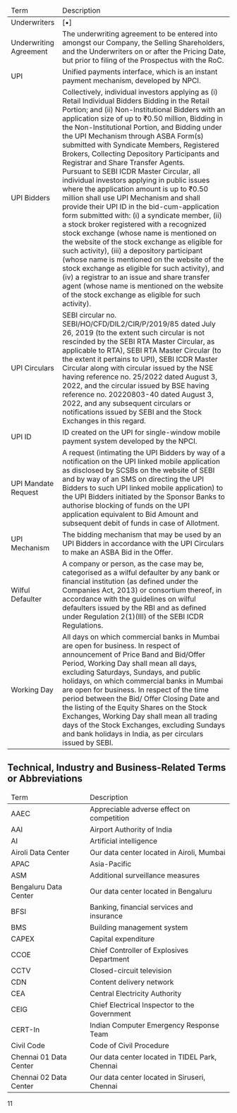 <table><thead><tr><td>Term</td><td>Description</td></tr></thead><tbody><tr><td>Underwriters</td><td>[•]</td></tr><tr><td>Underwriting Agreement</td><td>The underwriting agreement to be entered into amongst our Company, the Selling Shareholders, and the Underwriters on or after the Pricing Date, but prior to filing of the Prospectus with the RoC.</td></tr><tr><td>UPI</td><td>Unified payments interface, which is an instant payment mechanism, developed by NPCI.</td></tr><tr><td>UPI Bidders</td><td>Collectively, individual investors applying as (i) Retail Individual Bidders Bidding in the Retail Portion; and (ii) Non-Institutional Bidders with an application size of up to ₹0.50 million, Bidding in the Non-Institutional Portion, and Bidding under the UPI Mechanism through ASBA Form(s) submitted with Syndicate Members, Registered Brokers, Collecting Depository Participants and Registrar and Share Transfer Agents.<br>Pursuant to SEBI ICDR Master Circular, all individual investors applying in public issues where the application amount is up to ₹0.50 million shall use UPI Mechanism and shall provide their UPI ID in the bid-cum-application form submitted with: (i) a syndicate member, (ii) a stock broker registered with a recognized stock exchange (whose name is mentioned on the website of the stock exchange as eligible for such activity), (iii) a depository participant (whose name is mentioned on the website of the stock exchange as eligible for such activity), and (iv) a registrar to an issue and share transfer agent (whose name is mentioned on the website of the stock exchange as eligible for such activity).</td></tr><tr><td>UPI Circulars</td><td>SEBI circular no. SEBI/HO/CFD/DIL2/CIR/P/2019/85 dated July 26, 2019 (to the extent such circular is not rescinded by the SEBI RTA Master Circular, as applicable to RTA), SEBI RTA Master Circular (to the extent it pertains to UPI), SEBI ICDR Master Circular along with circular issued by the NSE having reference no. 25/2022 dated August 3, 2022, and the circular issued by BSE having reference no. 20220803-40 dated August 3, 2022, and any subsequent circulars or notifications issued by SEBI and the Stock Exchanges in this regard.</td></tr><tr><td>UPI ID</td><td>ID created on the UPI for single-window mobile payment system developed by the NPCI.</td></tr><tr><td>UPI Mandate Request</td><td>A request (intimating the UPI Bidders by way of a notification on the UPI linked mobile application as disclosed by SCSBs on the website of SEBI and by way of an SMS on directing the UPI Bidders to such UPI linked mobile application) to the UPI Bidders initiated by the Sponsor Banks to authorise blocking of funds on the UPI application equivalent to Bid Amount and subsequent debit of funds in case of Allotment.</td></tr><tr><td>UPI Mechanism</td><td>The bidding mechanism that may be used by an UPI Bidders in accordance with the UPI Circulars to make an ASBA Bid in the Offer.</td></tr><tr><td>Wilful Defaulter</td><td>A company or person, as the case may be, categorised as a wilful defaulter by any bank or financial institution (as defined under the Companies Act, 2013) or consortium thereof, in accordance with the guidelines on wilful defaulters issued by the RBI and as defined under Regulation 2(1)(III) of the SEBI ICDR Regulations.</td></tr><tr><td>Working Day</td><td>All days on which commercial banks in Mumbai are open for business. In respect of announcement of Price Band and Bid/Offer Period, Working Day shall mean all days, excluding Saturdays, Sundays, and public holidays, on which commercial banks in Mumbai are open for business. In respect of the time period between the Bid/ Offer Closing Date and the listing of the Equity Shares on the Stock Exchanges, Working Day shall mean all trading days of the Stock Exchanges, excluding Sundays and bank holidays in India, as per circulars issued by SEBI.</td></tr></tbody></table>

## Technical, Industry and Business-Related Terms or Abbreviations

<table><thead><tr><td>Term</td><td>Description</td></tr></thead><tbody><tr><td>AAEC</td><td>Appreciable adverse effect on competition</td></tr><tr><td>AAI</td><td>Airport Authority of India</td></tr><tr><td>AI</td><td>Artificial intelligence</td></tr><tr><td>Airoli Data Center</td><td>Our data center located in Airoli, Mumbai</td></tr><tr><td>APAC</td><td>Asia-Pacific</td></tr><tr><td>ASM</td><td>Additional surveillance measures</td></tr><tr><td>Bengaluru Data Center</td><td>Our data center located in Bengaluru</td></tr><tr><td>BFSI</td><td>Banking, financial services and insurance</td></tr><tr><td>BMS</td><td>Building management system</td></tr><tr><td>CAPEX</td><td>Capital expenditure</td></tr><tr><td>CCOE</td><td>Chief Controller of Explosives Department</td></tr><tr><td>CCTV</td><td>Closed-circuit television</td></tr><tr><td>CDN</td><td>Content delivery network</td></tr><tr><td>CEA</td><td>Central Electricity Authority</td></tr><tr><td>CEIG</td><td>Chief Electrical Inspector to the Government</td></tr><tr><td>CERT-In</td><td>Indian Computer Emergency Response Team</td></tr><tr><td>Civil Code</td><td>Code of Civil Procedure</td></tr><tr><td>Chennai 01 Data Center</td><td>Our data center located in TIDEL Park, Chennai</td></tr><tr><td>Chennai 02 Data Center</td><td>Our data center located in Siruseri, Chennai</td></tr></tbody></table>

11